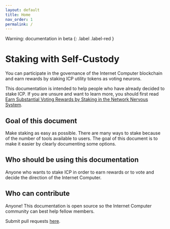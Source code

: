 ```yaml
---
layout: default
title: Home
nav_order: 1
permalink: /
---
```

Warning: documentation in beta
{: .label .label-red }

# Staking with Self-Custody

You can participate in the governance of the Internet Computer blockchain and earn rewards by staking ICP utility tokens as voting neurons.

This documentation is intended to help people who have already decided to stake ICP. If you are unsure and want to learn more, you should first read [Earn Substantial Voting Rewards by Staking in the Network Nervous System](https://medium.com/dfinity/earn-substantial-voting-rewards-by-staking-in-the-network-nervous-system-7eb5cf988182).

## Goal of this document

Make staking as easy as possible. There are many ways to stake because of the number of tools available to users. The goal of this document is to make it easier by clearly documenting some options.

## Who should be using this documentation

Anyone who wants to stake ICP in order to earn rewards or to vote and decide the direction of the Internet Computer.

## Who can contribute

Anyone! This documentation is open source so the Internet Computer community can best help fellow members.

Submit pull requests [here](https://github.com/dfinity/ic-staking-documentation).
